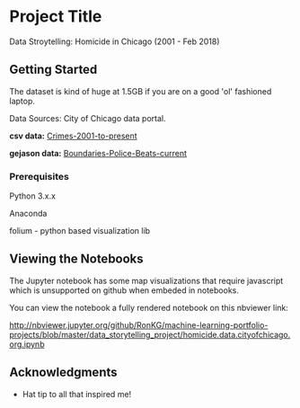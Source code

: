 # Project Title

Data Stroytelling: Homicide in Chicago (2001 - Feb 2018)


## Getting Started

The dataset is kind of huge at 1.5GB if you are on a good 'ol' fashioned laptop.

Data Sources: City of Chicago data portal.

**csv data:** [Crimes-2001-to-present](https://data.cityofchicago.org/Public-Safety/Crimes-2001-to-present-Dashboard/5cd6-ry5g)

**gejason data:** [Boundaries-Police-Beats-current](https://data.cityofchicago.org/Public-Safety/Boundaries-Police-Beats-current-/aerh-rz74)

### Prerequisites

Python 3.x.x

Anaconda 

folium - python based visualization lib

## Viewing the Notebooks

The Jupyter notebook has some map visualizations that require javascript which is unsupported on github when embeded in notebooks.

You can view the notebook a fully rendered notebook on this nbviewer link:

http://nbviewer.jupyter.org/github/RonKG/machine-learning-portfolio-projects/blob/master/data_storytelling_project/homicide.data.cityofchicago.org.ipynb

## Acknowledgments

* Hat tip to all that inspired me!
